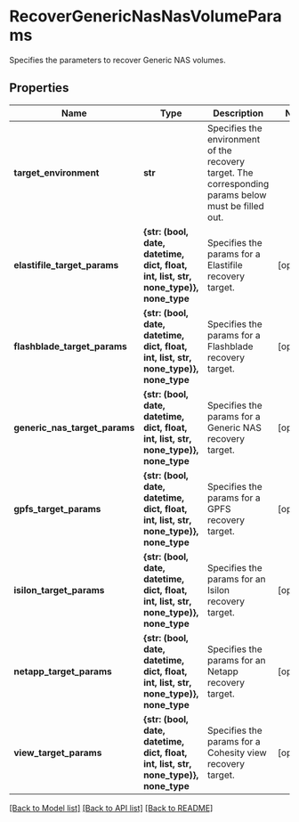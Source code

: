 # RecoverGenericNasNasVolumeParams

Specifies the parameters to recover Generic NAS volumes.

## Properties
Name | Type | Description | Notes
------------ | ------------- | ------------- | -------------
**target_environment** | **str** | Specifies the environment of the recovery target. The corresponding params below must be filled out. | 
**elastifile_target_params** | **{str: (bool, date, datetime, dict, float, int, list, str, none_type)}, none_type** | Specifies the params for a Elastifile recovery target. | [optional] 
**flashblade_target_params** | **{str: (bool, date, datetime, dict, float, int, list, str, none_type)}, none_type** | Specifies the params for a Flashblade recovery target. | [optional] 
**generic_nas_target_params** | **{str: (bool, date, datetime, dict, float, int, list, str, none_type)}, none_type** | Specifies the params for a Generic NAS recovery target. | [optional] 
**gpfs_target_params** | **{str: (bool, date, datetime, dict, float, int, list, str, none_type)}, none_type** | Specifies the params for a GPFS recovery target. | [optional] 
**isilon_target_params** | **{str: (bool, date, datetime, dict, float, int, list, str, none_type)}, none_type** | Specifies the params for an Isilon recovery target. | [optional] 
**netapp_target_params** | **{str: (bool, date, datetime, dict, float, int, list, str, none_type)}, none_type** | Specifies the params for an Netapp recovery target. | [optional] 
**view_target_params** | **{str: (bool, date, datetime, dict, float, int, list, str, none_type)}, none_type** | Specifies the params for a Cohesity view recovery target. | [optional] 

[[Back to Model list]](../README.md#documentation-for-models) [[Back to API list]](../README.md#documentation-for-api-endpoints) [[Back to README]](../README.md)


